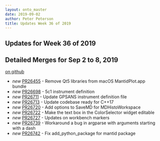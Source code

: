 ```yaml
---
layout: onto_master
date: 2019-09-02
author: Peter Peterson
title: Updates Week 36 of 2019
---
```

Updates for Week 36 of 2019
---------------------------

Detailed Merges for Sep 2 to 8, 2019
------------------------------------
[on github](https://github.com/mantidproject/mantid/pulls?q=is%3Apr+merged%3A2019-09-03..2019-09-08)

* *new* [PR26455](https://github.com/mantidproject/mantid/pull/26455) - Remove Qt5 libraries from macOS MantidPlot.app bundle
* *new* [PR26698](https://github.com/mantidproject/mantid/pull/26698) - 5c1 instrument definition
* *new* [PR26711](https://github.com/mantidproject/mantid/pull/26711) - Update GPSANS instrument definition file
* *new* [PR26713](https://github.com/mantidproject/mantid/pull/26713) - Update codebase ready for C++17
* *new* [PR26720](https://github.com/mantidproject/mantid/pull/26720) - Add options to SaveMD for MDHistoWorkspace
* *new* [PR26722](https://github.com/mantidproject/mantid/pull/26722) - Make the text box in the ColorSelector widget editable
* *new* [PR26727](https://github.com/mantidproject/mantid/pull/26727) - Updates on workbench markers
* *new* [PR26739](https://github.com/mantidproject/mantid/pull/26739) - Workaround a bug in argparse with arguments starting with a dash
* *new* [PR26742](https://github.com/mantidproject/mantid/pull/26742) - Fix add_python_package for mantid package
